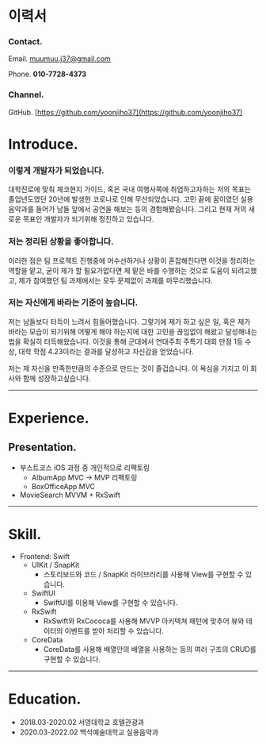 # 이력서


### Contact.

Email. muumuu.j37@gmail.com

Phone. **010-7728-4373**

### Channel.

GitHub. [https://github.com/yoonjiho37](https://github.com/yoonjiho37)


# Introduce.


### 이렇게 개발자가 되었습니다.

대학진로에 맞춰 체코현지 가이드, 혹은 국내 여행사쪽에 취업하고자하는 저의 목표는 졸업년도였던 20년에 발생한 코로나로 인해 무산되었습니다. 고민 끝에 꿈이였던 실용음악과를 들어가 남들 앞에서 공연을 해보는 등의 경험해봤습니다. 그리고 현재 저의 새로운 목표인 개발자가 되기위해 정진하고 있습니다.

### **저는 정리된 상황을 좋아합니다.**

이러한 점은 팀 프로젝트 진행중에 어수선하거나 상황이 혼잡해진다면 이것을 정리하는 역할을 맡고, 굳이 제가 할 필요가없다면 제 맡은 바를 수행하는 것으로 도움이 되려고했고, 제가 참여했던 팀 과제에서는 모두 문제없이 과제를 마무리했습니다.

### **저는 자신에게 바라는 기준이 높습니다.**

저는 남들보다 터득이 느려서 힘들어했습니다. 그렇기에 제가 하고 싶은 일, 혹은 제가 바라는 모습이 되기위해 어떻게 해야 하는지에 대한 고민을 끊임없이 해왔고 달성해내는 법을 확실히 터득해왔습니다. 이것을 통해 군대에서 연대주최 주특기 대회 만점 1등 수상, 대학 학점 4.23이라는 결과를 달성하고 자신감을 얻었습니다.

저는 제 자신을 만족한만큼의 수준으로 만드는 것이 즐겁습니다. 이 욕심을 가지고 이 회사와 함께 성장하고싶습니다.

---

# Experience.


## Presentation.

- 부스트코스 iOS 과정 중 개인적으로 리펙토링
    - AlbumApp MVC → MVP 리펙토링
    - BoxOfficeApp MVC
- MovieSearch MVVM + RxSwift

---

# Skill.


- Frontend: Swift
    - UIKit / SnapKit
        - 스토리보드와 코드 / SnapKit 라이브러리를 사용해 View를 구현할 수 있습니다.
    - SwiftUI
        - SwiftUI를 이용해 View를 구현할 수 있습니다.
    - RxSwift
        - RxSwift와 RxCococa를 사용해 MVVP 아키텍쳐 패턴에 맞추어 뷰와 데이터의 이벤트를 받아 처리할 수 있습니다.
    - CoreData
        - CoreData를 사용해 배열안의 배열을 사용하는 등의 여러 구조의 CRUD를 구현할 수 있습니다.
    

---

# Education.


- 2018.03-2020.02 서영대학교 호텔관광과
- 2020.03-2022.02 백석예술대학교 실용음악과
